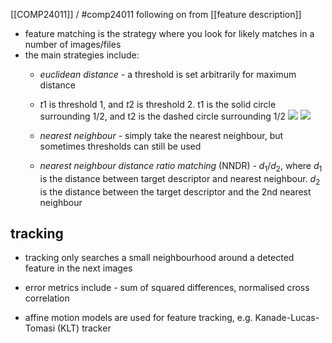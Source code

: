 [[COMP24011]] / #comp24011
following on from [[feature description]]

- feature matching is the strategy where you look for likely matches in a number of images/files
- the main strategies include:
	- *euclidean distance* - a threshold is set arbitrarily for maximum distance
	- $t1$ is threshold 1, and $t2$ is threshold 2. t1 is the solid circle surrounding 1/2, and t2 is the dashed circle surrounding 1/2
	  ![](https://i.imgur.com/cjynjIO.png)
	  ![](https://i.imgur.com/XxjKpkN.png)

	- *nearest neighbour* - simply take the nearest neighbour, but sometimes thresholds can still be used
	- *nearest neighbour distance ratio matching* (NNDR) - $d_1/d_2$, where $d_1$ is the distance between target descriptor and nearest neighbour. $d_2$ is the distance between the target descriptor and the 2nd nearest neighbour


## tracking

- tracking only searches a small neighbourhood around a detected feature in the next images

- error metrics include - sum of squared differences, normalised cross correlation
- affine motion models are used for feature tracking, e.g. Kanade-Lucas-Tomasi (KLT) tracker